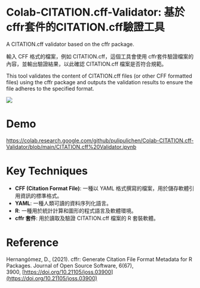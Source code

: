 # Colab-CITATION.cff-Validator: 基於cffr套件的CITATION.cff驗證工具
A CITATION.cff validator based on the cffr package.

輸入 CFF 格式的檔案，例如 CITATION.cff，這個工具會使用 cffr套件驗證檔案的內容，並輸出驗證結果，以此確認 CITATION.cff 檔案是否符合規範。

This tool validates the content of CITATION.cff files (or other CFF formatted files) using the cffr package and outputs the validation results to ensure the file adheres to the specified format.

![](https://blogger.googleusercontent.com/img/a/AVvXsEhWuaTU-UNWe1pQw5hMZmvB1BELN6C03lQzlr-l-uYev44HjBoadTpNRLiKNVxM0AsWYOEfZYck_x2AWFW9lMWM8wpJsAjGLXLdK28mElnkEMvHkuKWcW1GY86E6UWThSYIb5Fi7TaxAUqhHP6HSgsLfcNiZC-aNCOn22OLEgbuv21U8XakE7j0Jg)

# Demo

https://colab.research.google.com/github/pulipulichen/Colab-CITATION.cff-Validator/blob/main/CITATION.cff%20Validator.ipynb

# Key Techniques

- **CFF (Citation Format File)**: 一種以 YAML 格式撰寫的檔案，用於儲存軟體引用資訊的標準格式。
- **YAML**: 一種人類可讀的資料序列化語言。
- **R**: 一種用於統計計算和圖形的程式語言及軟體環境。
- **cffr 套件**: 用於讀取及驗證 CITATION.cff 檔案的 R 套裝軟體。

# Reference

Hernangómez, D., (2021). cffr: Generate Citation File Format Metadata for R Packages. Journal of Open Source Software, 6(67), 3900, [https://doi.org/10.21105/joss.03900](https://doi.org/10.21105/joss.03900)